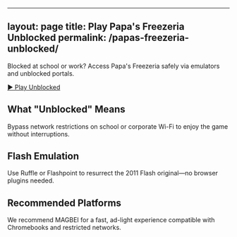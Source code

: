 <!-- papas-freezeria-unblocked.md -->
---
layout: page
title: Play Papa's Freezeria Unblocked
permalink: /papas-freezeria-unblocked/
---

Blocked at school or work? Access Papa's Freezeria safely via emulators and unblocked portals.

[▶️ Play Unblocked](https://magbei.com/play-papas-freezeria-game-online/)

## What "Unblocked" Means

Bypass network restrictions on school or corporate Wi-Fi to enjoy the game without interruptions.

## Flash Emulation

Use Ruffle or Flashpoint to resurrect the 2011 Flash original—no browser plugins needed.

## Recommended Platforms

We recommend MAGBEI for a fast, ad-light experience compatible with Chromebooks and restricted networks.
